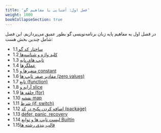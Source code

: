 ```yaml
---
title: 'فصل اول: آشنایی با مفاهیم گو'
weight: 1000
bookCollapseSection: true
---
```


در فصل اول به مفاهیم پایه زبان برنامه‌نویسی گو  بطور عمیق می‌پردازیم. این فصل شامل چندین بخش هست:

- 1.1[ ساختار کد گو](structure-of-go-code)
- 1.2[ کلید واژه و شناسه‌ها](go-built-in-keywords-identifiers)
- 1.3 [تایپ های پایه](go-basic-types)
- 1.4 [عملگرها](go-operators)
- 1.5 [متغیرها و constant](go-variables-and-consts)
- 1.6 [مقادیر صفر تایپ ها (zero values)](go-zero-values)
- 1.7 [تابع (function)](go-function)
- 1.8 [آرایه و slice](go-array)
- 1.9 [حلقه ها (for)](go-for)
- 1.10 [نقشه map](go-map)
- 1.11 [شرط (if, switch)](go-if-switch)
- 1.12 [اضافه کردن پکیج در کد (package)](go-package)
- 1.13 [defer, panic, recovery](go-defer-panic-recovery)
- 1.14 [لیست تایپ ها و توابع Builtin](go-builtins)
- 1.15[قالب بندی رشته ها](go-string-formatting)